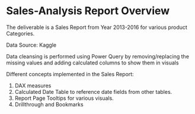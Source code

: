 # Sales-Analysis Report Overview

The deliverable is a Sales Report from Year 2013-2016 for various product Categories. 

Data Source: Kaggle

Data cleansing is performed using Power Query by removing/replacing the missing values and adding calculated columns to show them in visuals

Different concepts implemented in the Sales Report:
 1. DAX measures
 2. Calculated Date Table to reference date fields from other tables.
 3. Report Page Tooltips for various visuals.
 4. Drillthrough and Bookmarks
 
